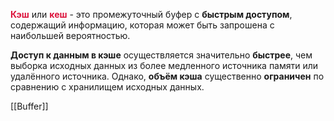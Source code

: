 

<span style="color:crimson;"><b>Кэш</b></span> или <span style="color:crimson;"><b>кеш</b></span> - это промежуточный буфер с **быстрым доступом**, содержащий информацию, которая может быть запрошена с наибольшей вероятностью.

**Доступ к данным в кэше** осуществляется значительно **быстрее**, чем выборка исходных данных из более медленного источника памяти или удалённого источника.
Однако, **объём кэша** существенно **ограничен** по сравнению с хранилищем исходных данных.


[[Buffer]]